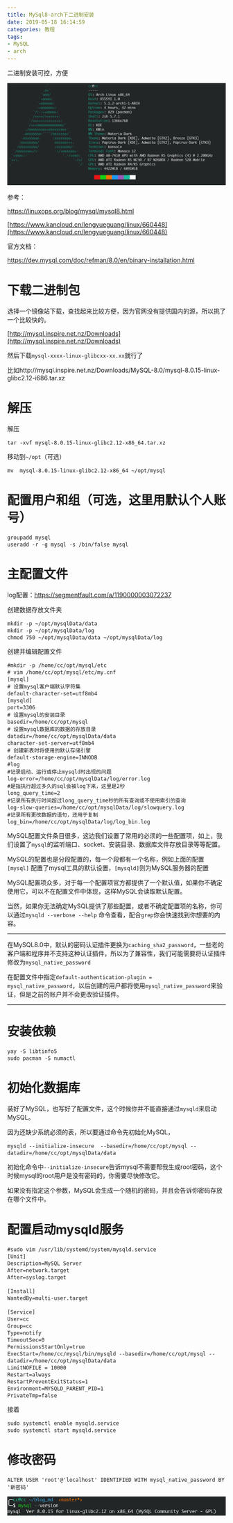 ```yaml
---
title: MySql8-arch下二进制安装
date: 2019-05-18 16:14:59
categories: 教程
tags:
- MySQL
- arch
---
```


二进制安装可控，方便

<!-- more -->

![](MySql8-arch下二进制安装/1.png)

参考：

[<https://linuxops.org/blog/mysql/mysql8.html>](https://linuxops.org/blog/mysql/mysql8.html)

[https://www.kancloud.cn/lengyueguang/linux/660448](https://www.kancloud.cn/lengyueguang/linux/660448)

官方文档：

[<https://dev.mysql.com/doc/refman/8.0/en/binary-installation.html>](https://dev.mysql.com/doc/refman/8.0/en/binary-installation.html)

# 下载二进制包

选择一个镜像站下载，查找起来比较方便，因为官网没有提供国内的源，所以挑了一个比较快的。

[http://mysql.inspire.net.nz/Downloads](http://mysql.inspire.net.nz/Downloads)

然后下载`mysql-xxxx-linux-glibcxx-xx.xx`就行了

比如http://mysql.inspire.net.nz/Downloads/MySQL-8.0/mysql-8.0.15-linux-glibc2.12-i686.tar.xz

# 解压

解压

```shell
tar -xvf mysql-8.0.15-linux-glibc2.12-x86_64.tar.xz 
```

移动到`~/opt`（可选）

```shell
mv  mysql-8.0.15-linux-glibc2.12-x86_64 ~/opt/mysql
```

# 配置用户和组（可选，这里用默认个人账号）

```shell
groupadd mysql  
useradd -r -g mysql -s /bin/false mysql
```

# 主配置文件

log配置：[<https://segmentfault.com/a/1190000003072237>](<https://segmentfault.com/a/1190000003072237>)

创建数据存放文件夹

```shell
mkdir -p ~/opt/mysqlData/data
mkdir -p ~/opt/mysqlData/log
chmod 750 ~/opt/mysqlData/data ~/opt/mysqlData/log
```

创建并编辑配置文件

```shell
#mkdir -p /home/cc/opt/mysql/etc
# vim /home/cc/opt/mysql/etc/my.cnf
[mysql]
# 设置mysql客户端默认字符集
default-character-set=utf8mb4
[mysqld]
port=3306
# 设置mysql的安装目录
basedir=/home/cc/opt/mysql
# 设置mysql数据库的数据的存放目录
datadir=/home/cc/opt/mysqlData/data
character-set-server=utf8mb4
# 创建新表时将使用的默认存储引擎
default-storage-engine=INNODB
#log
#记录启动、运行或停止mysqld时出现的问题
log-error=/home/cc/opt/mysqlData/log/error.log
#是指执行超过多久的sql会被log下来，这里是2秒
long_query_time=2
#记录所有执行时间超过long_query_time秒的所有查询或不使用索引的查询
log-slow-queries=/home/cc/opt/mysqlData/log/slowquery.log
#记录所有更改数据的语句，还用于复制
log_bin=/home/cc/opt/mysqlData/log/log_bin.log
```

MySQL配置文件条目很多，这边我们设置了常用的必须的一些配置项，如上，我们设置了`mysql`的监听端口、socket、安装目录、数据库文件存放目录等等配置。

MySQL的配置也是分段配置的，每一个段都有一个名称，例如上面的配置`[mysql]` 配置了mysql工具的默认设置，`[mysqld]`则为MySQL服务器的配置

MySQL配置项众多，对于每一个配置项官方都提供了一个默认值，如果你不确定使用它，可以不在配置文件中体现，这样MySQL会读取默认配置。

当然，如果你无法确定MySQL提供了那些配置，或者不确定配置项的名称，你可以通过`mysqld --verbose --help` 命令查看，配合`grep`你会快速找到你想要的内容。

------------

在MySQL8.0中，默认的密码认证插件更换为`caching_sha2_password`，一些老的客户端和程序并不支持这种认证插件，所以为了兼容性，我们可能需要将认证插件修改为`mysql_native_password`

在配置文件中指定`default-authentication-plugin = mysql_native_password`，以后创建的用户都将使用`mysql_native_password`来验证，但是之前的账户并不会更改验证插件。

---------------------------------

# 安装依赖

```shell
yay -S libtinfo5
sudo pacman -S numactl
```

# 初始化数据库

装好了MySQL，也写好了配置文件，这个时候你并不能直接通过`mysqld`来启动MySQL。

因为还缺少系统必须的表，所以要通过命令先初始化MySQL，

```shell
mysqld --initialize-insecure  --basedir=/home/cc/opt/mysql --datadir=/home/cc/opt/mysqlData/data
```

初始化命令中`--initialize-insecure`告诉mysql不需要帮我生成root密码，这个时候mysql的root用户是没有密码的，你需要尽快修改它。

如果没有指定这个参数，MySQL会生成一个随机的密码，并且会告诉你密码存放在哪个文件中。

# 配置启动mysqld服务

```shell
#sudo vim /usr/lib/systemd/system/mysqld.service
[Unit]
Description=MySQL Server
After=network.target
After=syslog.target

[Install]
WantedBy=multi-user.target

[Service]
User=cc
Group=cc
Type=notify
TimeoutSec=0
PermissionsStartOnly=true
ExecStart=/home/cc/mysql/bin/mysqld --basedir=/home/cc/opt/mysql --datadir=/home/cc/opt/mysqlData/data
LimitNOFILE = 10000
Restart=always
RestartPreventExitStatus=1
Environment=MYSQLD_PARENT_PID=1
PrivateTmp=false
```

接着

```shell
sudo systemctl enable mysqld.service
sudo systemctl start mysqld.service
```

# 修改密码

```shell
ALTER USER 'root'@'localhost' IDENTIFIED WITH mysql_native_password BY '新密码'
```

![](MySql8-arch下二进制安装/2.png)